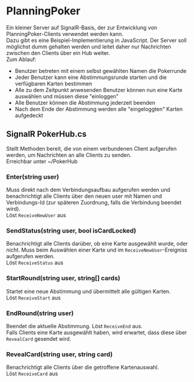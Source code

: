 # PlanningPoker
Ein kleiner Server auf SignalR-Basis, der zur Entwicklung von PlanningPoker-Clients verwendet werden kann.  
Dazu gibt es eine Beispiel-Implementierung in JavaScript.
Der Server soll möglichst dumm gehalten werden und leitet daher nur Nachrichten zwischen den Clients über ein Hub weiter.  
Zum Ablauf: 
- Benutzer betreten mit einem selbst gewählten Namen die Pokerrunde 
- Jeder Benutzer kann eine Abstimmungsrunde starten und die verfügbaren Karten bestimmen
- Alle zu dem Zeitpunkt anwesenden Benutzer können nun eine Karte auswählen und müssen diese "einloggen"
- Alle Benutzer können die Abstimmung jederzeit beenden
- Nach dem Ende der Abstimmung werden alle "eingeloggten" Karten aufgedeckt
## SignalR PokerHub.cs
Stellt Methoden bereit, die von einem verbundenen Client aufgerufen werden, um Nachrichten an alle Clients zu senden.  
Erreichbar unter ~/PokerHub
### Enter(string user)
Muss direkt nach dem Verbindungsaufbau aufgerufen werden und benachrichtigt alle Clients über den neuen user mit Namen und Verbindungs-Id (zur späteren Zuordnung, falls die Verbindung beendet wird).  
Löst ``ReceiveNewUser`` aus
### SendStatus(string user, bool isCardLocked)
Benachrichtigt alle Clients darüber, ob eine Karte ausgewählt wurde, oder nicht. Muss beim Auswählen einer Karte und im ``ReceiveNewUser``-Ereigniss aufgerufen werden.  
Löst ``ReceiveStatus`` aus
### StartRound(string user, string[] cards)
Startet eine neue Abstimmung und übermittelt alle gültigen Karten.  
Löst ``ReceiveStart`` aus
### EndRound(string user)
Beendet die aktuelle Abstimmung. 
Löst ``ReceiveEnd`` aus.  
Falls Clients eine Karte ausgewählt haben, wird erwartet, dass diese über ``RevealCard`` gesendet wird.
### RevealCard(string user, string card)
Benachrichtigt alle Clients über die getroffene Kartenauswahl.  
Löst ``ReceiveCard`` aus
